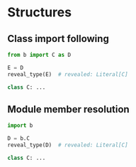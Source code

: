 # Structures

## Class import following

```py
from b import C as D

E = D
reveal_type(E)  # revealed: Literal[C]
```

```py path=b.py
class C: ...
```

## Module member resolution

```py
import b

D = b.C
reveal_type(D)  # revealed: Literal[C]
```

```py path=b.py
class C: ...
```
